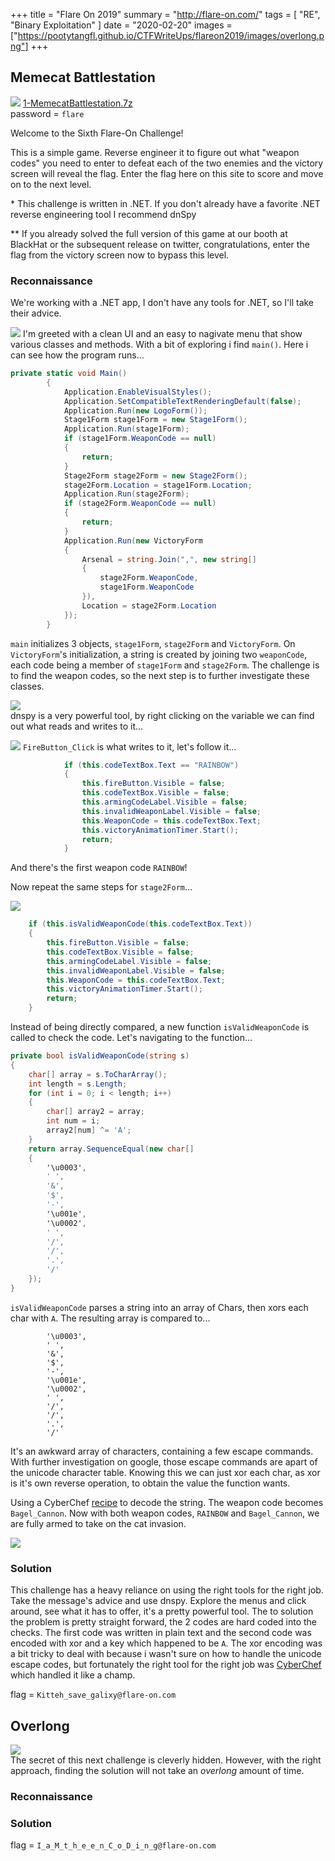 +++
title = "Flare On 2019"
summary = "http://flare-on.com/"
tags = [
	"RE",
	"Binary Exploitation"
]
date = "2020-02-20"
images = ["https://pootytangfl.github.io/CTFWriteUps/flareon2019/images/overlong.png"]
+++

## Memecat Battlestation
![](/CTFWriteUps/flareon2019/images/memecatbattlestation.png)
[1-MemecatBattlestation.7z](/CTFWriteUps/flareon2019/files/1-MemecatBattlestation.7z)  
password = `flare`

Welcome to the Sixth Flare-On Challenge! 

This is a simple game. Reverse engineer it to figure out what "weapon codes" you need to enter to defeat each of the two enemies and the victory screen will reveal the flag. Enter the flag here on this site to score and move on to the next level.

\* This challenge is written in .NET. If you don't already have a favorite .NET reverse engineering tool I recommend dnSpy

** If you already solved the full version of this game at our booth at BlackHat  or the subsequent release on twitter, congratulations, enter the flag from the victory screen now to bypass this level.

### Reconnaissance
We're working with a .NET app, I don't have any tools for .NET, so I'll take their advice.

![](/CTFWriteUps/flareon2019/images/memecatbattlestationdnspy.png)
I'm greeted with a clean UI and an easy to nagivate menu that show various classes and methods. With a bit of exploring
i find `main()`. Here i can see how the program runs...
```c#
private static void Main()
		{
			Application.EnableVisualStyles();
			Application.SetCompatibleTextRenderingDefault(false);
			Application.Run(new LogoForm());
			Stage1Form stage1Form = new Stage1Form();
			Application.Run(stage1Form);
			if (stage1Form.WeaponCode == null)
			{
				return;
			}
			Stage2Form stage2Form = new Stage2Form();
			stage2Form.Location = stage1Form.Location;
			Application.Run(stage2Form);
			if (stage2Form.WeaponCode == null)
			{
				return;
			}
			Application.Run(new VictoryForm
			{
				Arsenal = string.Join(",", new string[]
				{
					stage2Form.WeaponCode,
					stage1Form.WeaponCode
				}),
				Location = stage2Form.Location
			});
		}
```
`main` initializes 3 objects, `stage1Form`, `stage2Form` and `VictoryForm`. On `VictoryForm`'s initialization, a string is created by joining two `weaponCode`, each code being a member of `stage1Form` and `stage2Form`. The challenge is to find the weapon codes, so the next step is to further investigate these classes.

![](/CTFWriteUps/flareon2019/images/memecatbattlestationstage1form.png)  
dnspy is a very powerful tool, by right clicking on the variable we can find out what reads and writes to it...

![](/CTFWriteUps/flareon2019/images/memecatbattlestationanalyzer1.png)
`FireButton_Click` is what writes to it, let's follow it...
```c#
			if (this.codeTextBox.Text == "RAINBOW")
			{
				this.fireButton.Visible = false;
				this.codeTextBox.Visible = false;
				this.armingCodeLabel.Visible = false;
				this.invalidWeaponLabel.Visible = false;
				this.WeaponCode = this.codeTextBox.Text;
				this.victoryAnimationTimer.Start();
				return;
			}
```
And there's the first weapon code `RAINBOW`!

Now repeat the same steps for `stage2Form`...

![](/CTFWriteUps/flareon2019/images/memecatbattlestationanalyzer2.png)
```c#
	if (this.isValidWeaponCode(this.codeTextBox.Text))
	{
		this.fireButton.Visible = false;
		this.codeTextBox.Visible = false;
		this.armingCodeLabel.Visible = false;
		this.invalidWeaponLabel.Visible = false;
		this.WeaponCode = this.codeTextBox.Text;
		this.victoryAnimationTimer.Start();
		return;
	}
```
Instead of being directly compared, a new function `isValidWeaponCode` is called to check the code. Let's navigating to the
function...
```c#
private bool isValidWeaponCode(string s)
{
	char[] array = s.ToCharArray();
	int length = s.Length;
	for (int i = 0; i < length; i++)
	{
		char[] array2 = array;
		int num = i;
		array2[num] ^= 'A';
	}
	return array.SequenceEqual(new char[]
	{
		'\u0003',
		' ',
		'&',
		'$',
		'-',
		'\u001e',
		'\u0002',
		' ',
		'/',
		'/',
		'.',
		'/'
	});
}
```
`isValidWeaponCode` parses a string into an array of Chars, then xors each char with `A`. The resulting array is compared to...
```plaintext
		'\u0003',
		' ',
		'&',
		'$',
		'-',
		'\u001e',
		'\u0002',
		' ',
		'/',
		'/',
		'.',
		'/'
```
It's an awkward array of characters, containing a few escape commands. With further investigation on google, those escape commands are apart of the unicode character table. Knowing this we can just xor each char, as xor is it's own reverse operation, to obtain the value the function wants.

Using a CyberChef [recipe](https://gchq.github.io/CyberChef/#recipe=Unescape_Unicode_Characters('%5C%5Cu')Fork('%5C%5Cn','',false)XOR(%7B'option':'UTF8','string':'A'%7D,'Standard',false)&input=XHUwMDAzCiAKJgokCi0KXHUwMDFlClx1MDAwMgogCi8KLwouCi8) to decode the string. The weapon code becomes `Bagel_Cannon`.
Now with both weapon codes, `RAINBOW` and `Bagel_Cannon`, we are fully armed to take on the cat invasion.

![](/CTFWriteUps/flareon2019/images/memecatbattlestationflag.png)

### Solution
This challenge has a heavy reliance on using the right tools for the right job. Take the message's advice and use dnspy. Explore the menus and click around, see what it has to offer, it's a pretty powerful tool. The to solution the problem is pretty straight forward, the 2 codes are hard coded into the checks. The first code was written in plain text and the second code was encoded with xor and a key which happened to be `A`. The xor encoding was a bit tricky to deal with because i wasn't sure on how to handle the unicode escape codes, but fortunately the right tool for the right job was [CyberChef](https://gchq.github.io/CyberChef/) which handled it like a champ.

flag = `Kitteh_save_galixy@flare-on.com`

## Overlong
![](/CTFWriteUps/flareon2019/images/overlong.png)  
The secret of this next challenge is cleverly hidden. However, with the right approach, finding the solution will not take an *overlong* amount of time.

### Reconnaissance

### Solution
flag = `I_a_M_t_h_e_e_n_C_o_D_i_n_g@flare-on.com`